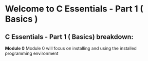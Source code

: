 # Welcome to C Essentials - Part 1 ( Basics )
## C Essentials - Part 1 ( Basics) breakdown:

**Module 0**
Module 0 will focus on installing and using the installed programming environment 
